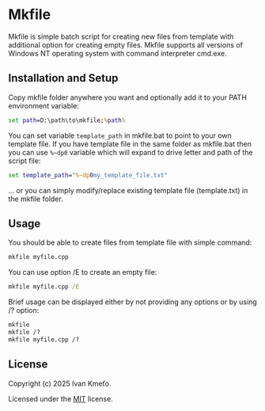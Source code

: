 # Mkfile

Mkfile is simple batch script for creating new files from template with additional option for creating empty files. Mkfile supports all versions of Windows NT operating system with command interpreter cmd.exe.

## Installation and Setup

Copy mkfile folder anywhere you want and optionally add it to your PATH environment variable:
```bat
set path=D:\path\to\mkfile;%path%
```

You can set variable ```template_path``` in mkfile.bat to point to your own template file. If you have template file in the same folder as mkfile.bat then you can use ```%~dp0``` variable which will expand to drive letter and path of the script file:
```bat
set template_path="%~dp0my_template_file.txt"
```

... or you can simply modify/replace existing template file (template.txt) in the mkfile folder.

## Usage

You should be able to create files from template file with simple command:
```bat
mkfile myfile.cpp
```

You can use option /E to create an empty file:
```bat
mkfile myfile.cpp /E
```

Brief usage can be displayed either by not providing any options or by using /? option:
```bat
mkfile
mkfile /?
mkfile myfile.cpp /?
```

## License

Copyright (c) 2025 Ivan Kmeťo.

Licensed under the [MIT](LICENSE.txt) license.
